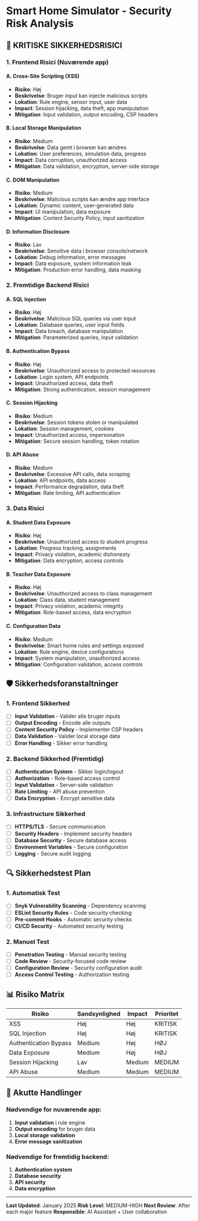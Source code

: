 # Smart Home Simulator - Security Risk Analysis

## 🚨 **KRITISKE SIKKERHEDSRISICI**

### **1. Frontend Risici (Nuværende app)**

#### **A. Cross-Site Scripting (XSS)**
- **Risiko**: Høj
- **Beskrivelse**: Bruger input kan injecte malicious scripts
- **Lokation**: Rule engine, sensor input, user data
- **Impact**: Session hijacking, data theft, app manipulation
- **Mitigation**: Input validation, output encoding, CSP headers

#### **B. Local Storage Manipulation**
- **Risiko**: Medium
- **Beskrivelse**: Data gemt i browser kan ændres
- **Lokation**: User preferences, simulation data, progress
- **Impact**: Data corruption, unauthorized access
- **Mitigation**: Data validation, encryption, server-side storage

#### **C. DOM Manipulation**
- **Risiko**: Medium
- **Beskrivelse**: Malicious scripts kan ændre app interface
- **Lokation**: Dynamic content, user-generated data
- **Impact**: UI manipulation, data exposure
- **Mitigation**: Content Security Policy, input sanitization

#### **D. Information Disclosure**
- **Risiko**: Lav
- **Beskrivelse**: Sensitive data i browser console/network
- **Lokation**: Debug information, error messages
- **Impact**: Data exposure, system information leak
- **Mitigation**: Production error handling, data masking

### **2. Fremtidige Backend Risici**

#### **A. SQL Injection**
- **Risiko**: Høj
- **Beskrivelse**: Malicious SQL queries via user input
- **Lokation**: Database queries, user input fields
- **Impact**: Data breach, database manipulation
- **Mitigation**: Parameterized queries, input validation

#### **B. Authentication Bypass**
- **Risiko**: Høj
- **Beskrivelse**: Unauthorized access to protected resources
- **Lokation**: Login system, API endpoints
- **Impact**: Unauthorized access, data theft
- **Mitigation**: Strong authentication, session management

#### **C. Session Hijacking**
- **Risiko**: Medium
- **Beskrivelse**: Session tokens stolen or manipulated
- **Lokation**: Session management, cookies
- **Impact**: Unauthorized access, impersonation
- **Mitigation**: Secure session handling, token rotation

#### **D. API Abuse**
- **Risiko**: Medium
- **Beskrivelse**: Excessive API calls, data scraping
- **Lokation**: API endpoints, data access
- **Impact**: Performance degradation, data theft
- **Mitigation**: Rate limiting, API authentication

### **3. Data Risici**

#### **A. Student Data Exposure**
- **Risiko**: Høj
- **Beskrivelse**: Unauthorized access to student progress
- **Lokation**: Progress tracking, assignments
- **Impact**: Privacy violation, academic dishonesty
- **Mitigation**: Data encryption, access controls

#### **B. Teacher Data Exposure**
- **Risiko**: Høj
- **Beskrivelse**: Unauthorized access to class management
- **Lokation**: Class data, student management
- **Impact**: Privacy violation, academic integrity
- **Mitigation**: Role-based access, data encryption

#### **C. Configuration Data**
- **Risiko**: Medium
- **Beskrivelse**: Smart home rules and settings exposed
- **Lokation**: Rule engine, device configurations
- **Impact**: System manipulation, unauthorized access
- **Mitigation**: Configuration validation, access controls

## 🛡️ **Sikkerhedsforanstaltninger**

### **1. Frontend Sikkerhed**
- [ ] **Input Validation** - Valider alle bruger inputs
- [ ] **Output Encoding** - Encode alle outputs
- [ ] **Content Security Policy** - Implementer CSP headers
- [ ] **Data Validation** - Valider local storage data
- [ ] **Error Handling** - Sikker error handling

### **2. Backend Sikkerhed (Fremtidig)**
- [ ] **Authentication System** - Sikker login/logout
- [ ] **Authorization** - Role-based access control
- [ ] **Input Validation** - Server-side validation
- [ ] **Rate Limiting** - API abuse prevention
- [ ] **Data Encryption** - Encrypt sensitive data

### **3. Infrastructure Sikkerhed**
- [ ] **HTTPS/TLS** - Secure communication
- [ ] **Security Headers** - Implement security headers
- [ ] **Database Security** - Secure database access
- [ ] **Environment Variables** - Secure configuration
- [ ] **Logging** - Secure audit logging

## 🔍 **Sikkerhedstest Plan**

### **1. Automatisk Test**
- [ ] **Snyk Vulnerability Scanning** - Dependency scanning
- [ ] **ESLint Security Rules** - Code security checking
- [ ] **Pre-commit Hooks** - Automatic security checks
- [ ] **CI/CD Security** - Automated security testing

### **2. Manuel Test**
- [ ] **Penetration Testing** - Manual security testing
- [ ] **Code Review** - Security-focused code review
- [ ] **Configuration Review** - Security configuration audit
- [ ] **Access Control Testing** - Authorization testing

## 📊 **Risiko Matrix**

| Risiko | Sandsynlighed | Impact | Prioritet |
|--------|---------------|--------|-----------|
| XSS | Høj | Høj | KRITISK |
| SQL Injection | Høj | Høj | KRITISK |
| Authentication Bypass | Medium | Høj | HØJ |
| Data Exposure | Medium | Høj | HØJ |
| Session Hijacking | Lav | Medium | MEDIUM |
| API Abuse | Medium | Medium | MEDIUM |

## 🚨 **Akutte Handlinger**

### **Nødvendige for nuværende app:**
1. **Input validation** i rule engine
2. **Output encoding** for bruger data
3. **Local storage validation**
4. **Error message sanitization**

### **Nødvendige for fremtidig backend:**
1. **Authentication system**
2. **Database security**
3. **API security**
4. **Data encryption**

---

**Last Updated**: January 2025
**Risk Level**: MEDIUM-HIGH
**Next Review**: After each major feature
**Responsible**: AI Assistant + User collaboration
